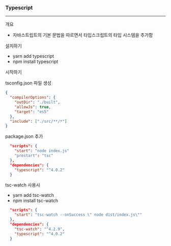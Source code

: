 ### Typescript

----

개요

- 자바스트립트의 기본 문법을 따르면서 타입스크립트의 타입 시스템을 추가함

설치하기

- yarn add typescript
- npm install typescript

시작하기

tsconfig.json 파일 생성

```json
{
  "compilerOptions": {
    "outDir": "./built",
    "allowJs": true,
    "target": "es5"
  },
  "include": ["./src/**/*"]
}
```

package.json 추가

```json
  "scripts": {
    "start": "node index.js"
    "prestart": "tsc"
  },
  "dependencies": {
    "typescript": "^4.0.2"
  }
```

tsc-watch 사용시

- yarn add tsc-watch
- npm install tsc-watch

```json
  "scripts": {
    "start": "tsc-watch --onSuccess \" node dist/index.js\""
  },
  "dependencies": {
    "tsc-watch": "^4.2.9",
    "typescript": "^4.0.2"
  }
```